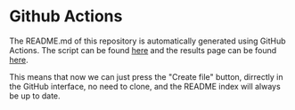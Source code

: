 # Github Actions

The README.md of this repository is automatically generated using GitHub Actions. The script can be found [here](/.github/workflows/generate-readme.yml) and the results page can be found [here](https://github.com/lulzx/til/actions).

This means that now we can just press the "Create file" button, dirrectly in the GitHub interface, no need to clone, and the README index will always be up to date.
